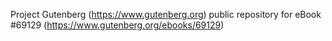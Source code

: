 Project Gutenberg (https://www.gutenberg.org) public repository for
eBook #69129 (https://www.gutenberg.org/ebooks/69129)
